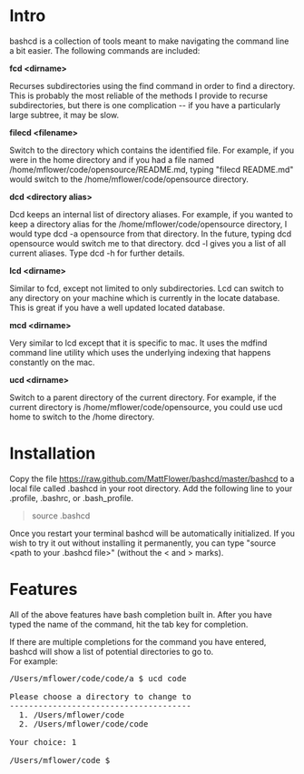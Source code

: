 

Intro
=====

bashcd is a collection of tools meant to make navigating the command line a bit easier.  The following commands are included:

<b>fcd &lt;dirname&gt;</b>

Recurses subdirectories using the find command in order to find a directory.  This is probably the most reliable of the methods
I provide to recurse subdirectories, but there is one complication -- if you have a particularly large subtree, it may be slow.

<b>filecd &lt;filename&gt;</b>

Switch to the directory which contains the identified file.  For example, if you were in the home directory and if you had a 
file named /home/mflower/code/opensource/README.md, typing "filecd README.md" would switch to the /home/mflower/code/opensource
directory.

<b>dcd &lt;directory alias&gt;</b>

Dcd keeps an internal list of directory aliases.  For example, if you wanted to keep a directory alias for the 
/home/mflower/code/opensource directory, I would type dcd -a opensource from that directory.  In the future, typing 
dcd opensource would switch me to that directory.  dcd -l gives you a list of all current aliases.
Type dcd -h for further details.

<b>lcd &lt;dirname&gt;</b>

Similar to fcd, except not limited to only subdirectories.  Lcd can switch to any directory on your machine which is currently
in the locate database.  This is great if you have a well updated located database. 

<b>mcd &lt;dirname&gt;</b>

Very similar to lcd except that it is specific to mac.  It uses the mdfind command line utility which uses the underlying 
indexing that happens constantly on the mac.  

<b>ucd &lt;dirname&gt;</b>

Switch to a parent directory of the current directory.  For example, if the current directory is /home/mflower/code/opensource, 
you could use ucd home to switch to the /home directory.

Installation
============
Copy the file https://raw.github.com/MattFlower/bashcd/master/bashcd to a local file called .bashcd in your root directory.
Add the following line to your .profile, .bashrc, or .bash_profile.  

> source .bashcd

Once you restart your terminal bashcd will be automatically initialized.  If you wish to try it out without installing it 
permanently, you can type "source <path to your .bashcd file>" (without the < and > marks).

Features
========
All of the above features have bash completion built in.  After you have typed the name of the command, hit the tab key for
completion.

If there are multiple completions for the command you have entered, bashcd will show a list of potential directories to go to.  
For example:

<pre>
/Users/mflower/code/code/a $ ucd code
 
Please choose a directory to change to
--------------------------------------
  1. /Users/mflower/code 
  2. /Users/mflower/code/code 

Your choice: 1

/Users/mflower/code $
</pre>

